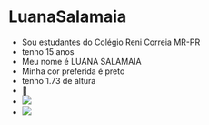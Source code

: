 # LuanaSalamaia
- Sou estudantes do Colégio Reni Correia MR-PR
- tenho 15 anos
- Meu nome é LUANA SALAMAIA
- Minha cor preferida é preto
- tenho 1.73 de altura
- 🖤
- ![](https://media.tenor.com/zK6-iEBjjcEAAAAM/no-nooo.gif)
- ![](https://media.tenor.com/oSASxe-6GesAAAAM/spongebob-patrick.gif)
